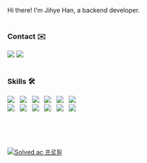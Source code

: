 Hi there! I'm Jihye Han, a backend developer.
<br><br>


<h3>Contact ✉️</h3>
<a href="mailto:haneh0714@gmail.com"><img src="http://img.shields.io/badge/Gmail-EA4335?style=flat&logo=Gmail&logoColor=white"></a>
<a href="https://www.linkedin.com/in/jihyehan/" target="_blank"><img src="https://img.shields.io/badge/Linkedin-0A66C2?style=flat&logo=Linkedin&logoColor=white"/></a>
<br><br>

<h3>Skills 🛠</h3>
<p>
  <img src="https://img.shields.io/badge/Java-007396?style=flat&logo=Java&logoColor=white"/></a> &nbsp
  <img src="https://img.shields.io/badge/Node.js-339933?style=flat&logo=Node.js&logoColor=white"/></a> &nbsp
  <img src="https://img.shields.io/badge/c++-00599C?style=flat&logo=c%2B%2B&logoColor=white"/></a> &nbsp
  <img src="https://img.shields.io/badge/Spring-6DB33F?style=flat&logo=Spring&logoColor=white"/></a> &nbsp
  <img src="https://img.shields.io/badge/Spring Boot-6DB33F?style=flat&logo=Spring Boot&logoColor=white"/></a> &nbsp
  <img src="https://img.shields.io/badge/Spring-6DB33F?style=flat&logo=Spring&logoColor=white"/></a> &nbsp
  <br>
  <img src="https://img.shields.io/badge/Gradle-02303A?style=flat&logo=Gradle&logoColor=white"/></a> &nbsp
  <img src="https://img.shields.io/badge/MySQL-4479A1?style=flat&logo=MySQL&logoColor=white"/></a> &nbsp 
  <img src="https://img.shields.io/badge/MongoDB-47A248?style=flat&logo=MongoDB&logoColor=white"/></a> &nbsp 
  <img src="https://img.shields.io/badge/Intellij-000000?style=flat&logo=Intellij IDEA&logoColor=white"/></a> &nbsp 
  <img src="https://img.shields.io/badge/WebStorm-000000?style=flat&logo=WebStorm&logoColor=white"/></a> &nbsp
  <img src="https://img.shields.io/badge/VS Code-007ACC?style=flat&logo=Visual Studio Code&logoColor=white"/></a> &nbsp 
</p>
<br><br><br>

[![Solved.ac
프로필](http://mazassumnida.wtf/api/v2/generate_badge?boj=hanjihye0714)](https://solved.ac/hanjihye0714)
